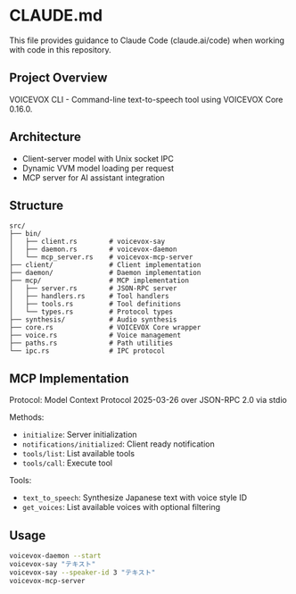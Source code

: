 # CLAUDE.md

This file provides guidance to Claude Code (claude.ai/code) when working with code in this repository.

## Project Overview

VOICEVOX CLI - Command-line text-to-speech tool using VOICEVOX Core 0.16.0.

## Architecture

- Client-server model with Unix socket IPC
- Dynamic VVM model loading per request
- MCP server for AI assistant integration

## Structure

```
src/
├── bin/
│   ├── client.rs        # voicevox-say
│   ├── daemon.rs        # voicevox-daemon
│   └── mcp_server.rs    # voicevox-mcp-server
├── client/              # Client implementation
├── daemon/              # Daemon implementation
├── mcp/                 # MCP implementation
│   ├── server.rs        # JSON-RPC server
│   ├── handlers.rs      # Tool handlers
│   ├── tools.rs         # Tool definitions
│   └── types.rs         # Protocol types
├── synthesis/           # Audio synthesis
├── core.rs              # VOICEVOX Core wrapper
├── voice.rs             # Voice management
├── paths.rs             # Path utilities
└── ipc.rs               # IPC protocol
```

## MCP Implementation

Protocol: Model Context Protocol 2025-03-26 over JSON-RPC 2.0 via stdio

Methods:
- `initialize`: Server initialization
- `notifications/initialized`: Client ready notification
- `tools/list`: List available tools
- `tools/call`: Execute tool

Tools:
- `text_to_speech`: Synthesize Japanese text with voice style ID
- `get_voices`: List available voices with optional filtering

## Usage

```bash
voicevox-daemon --start
voicevox-say "テキスト"
voicevox-say --speaker-id 3 "テキスト"
voicevox-mcp-server
```